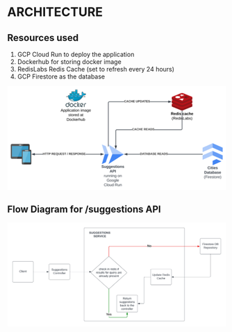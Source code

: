 # ARCHITECTURE

## Resources used
1. GCP Cloud Run to deploy the application
2. Dockerhub for storing docker image
3. RedisLabs Redis Cache (set to refresh every 24 hours)
4. GCP Firestore as the database

![Busbud Code Challenge Suggestion API](BusBud_Coding_Challenge_API.svg)

## Flow Diagram for /suggestions API

![Process Flow](process_flow_suggestions.png)



